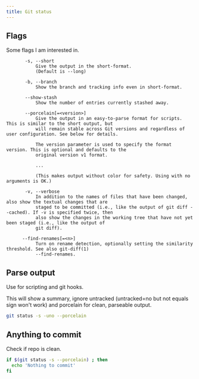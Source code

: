```yaml
---
title: Git status
---
```



## Flags

Some flags I am interested in.

```
       -s, --short
           Give the output in the short-format.
           (Default is --long)
           
       -b, --branch
           Show the branch and tracking info even in short-format.

       --show-stash
           Show the number of entries currently stashed away.
           
       --porcelain[=<version>]
           Give the output in an easy-to-parse format for scripts. This is similar to the short output, but
           will remain stable across Git versions and regardless of user configuration. See below for details.

           The version parameter is used to specify the format version. This is optional and defaults to the
           original version v1 format.
           
           ...
              
           (This makes output without color for safety. Using with no arguments is OK.)
           
       -v, --verbose
           In addition to the names of files that have been changed, also show the textual changes that are
           staged to be committed (i.e., like the output of git diff --cached). If -v is specified twice, then
           also show the changes in the working tree that have not yet been staged (i.e., like the output of
           git diff).
           
      --find-renames[=<n>]
           Turn on rename detection, optionally setting the similarity threshold. See also git-diff(1)
           --find-renames.
```


## Parse output

Use for scripting and git hooks.

This will show a summary, ignore untracked (untracked=no but not equals sign won't work) and porcelain for clean, parseable output.

```sh
git status -s -uno --porcelain
```

## Anything to commit

Check if repo is clean.

```sh
if $(git status -s --porcelain) ; then
  echo 'Nothing to commit'
fi
```
